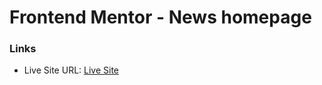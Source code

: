 # Frontend Mentor - News homepage

### Links

- Live Site URL: [Live Site](https://master-code234.github.io/news-homepage/)